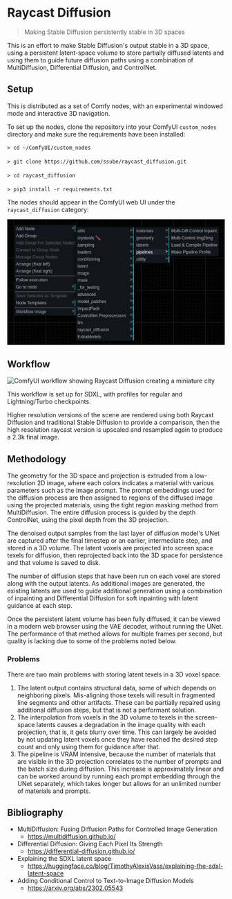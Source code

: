 # Raycast Diffusion

> Making Stable Diffusion persistently stable in 3D spaces

This is an effort to make Stable Diffusion's output stable in a 3D space, using a persistent latent-space volume to
store partially diffused latents and using them to guide future diffusion paths using a combination of MultiDiffusion,
Differential Diffusion, and ControlNet.

## Setup

This is distributed as a set of Comfy nodes, with an experimental windowed mode and interactive 3D navigation.

To set up the nodes, clone the repository into your ComfyUI `custom_nodes` directory and make sure the requirements have
been installed:

```shell
> cd ~/ComfyUI/custom_nodes

> git clone https://github.com/ssube/raycast_diffusion.git

> cd raycast_diffusion

> pip3 install -r requirements.txt
```

The nodes should appear in the ComfyUI web UI under the `raycast_diffusion` category:

![ComfyUI menu showing raycast_diffusion node category](docs/comfy-menu.png)

## Workflow

![ComfyUI workflow showing Raycast Diffusion creating a miniature city](docs/comfy-workflow.png)

This workflow is set up for SDXL, with profiles for regular and Lightning/Turbo checkpoints.

Higher resolution versions of the scene are rendered using both Raycast Diffusion and traditional Stable Diffusion to
provide a comparison, then the high resolution raycast version is upscaled and resampled again to produce a 2.3k final
image.

## Methodology

The geometry for the 3D space and projection is extruded from a low-resolution 2D image, where each colors indicates a
material with various parameters such as the image prompt. The prompt embeddings used for the diffusion process are then
assigned to regions of the diffused image using the projected materials, using the tight region masking method from
MultiDiffusion. The entire diffusion process is guided by the depth ControlNet, using the pixel depth from the 3D
projection.

The denoised output samples from the last layer of diffusion model's UNet are captured after the final timestep or an
earlier, intermediate step, and stored in a 3D volume. The latent voxels are projected into screen space texels for
diffusion, then reprojected back into the 3D space for persistence and that volume is saved to disk.

The number of diffusion steps that have been run on each voxel are stored along with the output latents. As additional
images are generated, the existing latents are used to guide additional generation using a combination of inpainting
and Differential Diffusion for soft inpainting with latent guidance at each step.

Once the persistent latent volume has been fully diffused, it can be viewed in a modern web browser using the VAE
decoder, without running the UNet. The performance of that method allows for multiple frames per second, but quality
is lacking due to some of the problems noted below.

### Problems

There are two main problems with storing latent texels in a 3D voxel space:

1. The latent output contains structural data, some of which depends on neighboring pixels. Mis-aligning those texels
   will result in fragmented line segments and other artifacts. These can be partially repaired using additional diffusion
   steps, but that is not a performant solution.
2. The interpolation from voxels in the 3D volume to texels in the screen-space latents causes a degradation in the
   image quality with each projection, that is, it gets blurry over time. This can largely be avoided by not updating
   latent voxels once they have reached the desired step count and only using them for guidance after that.
3. The pipeline is VRAM intensive, because the number of materials that are visible in the 3D projection correlates to
   the number of prompts and the batch size during diffusion. This increase is approximately linear and can be worked
   around by running each prompt embedding through the UNet separately, which takes longer but allows for an unlimited
   number of materials and prompts.

## Bibliography

- MultiDiffusion: Fusing Diffusion Paths for Controlled Image Generation
  - https://multidiffusion.github.io/
- Differential Diffusion: Giving Each Pixel Its Strength
  - https://differential-diffusion.github.io/
- Explaining the SDXL latent space
  - https://huggingface.co/blog/TimothyAlexisVass/explaining-the-sdxl-latent-space
- Adding Conditional Control to Text-to-Image Diffusion Models
  - https://arxiv.org/abs/2302.05543
